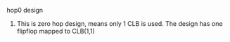 hop0 design

1. This is zero hop design, means only 1 CLB is used. The design has one flipflop mapped to CLB(1,1)
